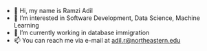 - 👋 Hi, my name is Ramzi Adil
- 👀 I’m interested in Software Development, Data Science, Machine Learning
- 🌱 I’m currently working in database immigration
- 📫 You can reach me via e-mail at adil.r@northeastern.edu

<!---
radil708/radil708 is a ✨ special ✨ repository because its `README.md` (this file) appears on your GitHub profile.
You can click the Preview link to take a look at your changes.
--->
